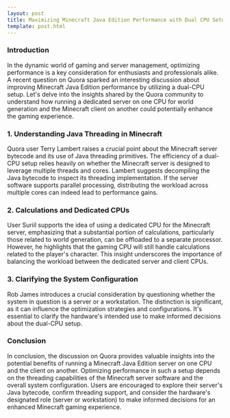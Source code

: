 ```yaml
---
layout: post
title: Maximizing Minecraft Java Edition Performance with Dual CPU Setup
template: post.html
---
```


### Introduction
In the dynamic world of gaming and server management, optimizing performance is a key consideration for enthusiasts and professionals alike. A recent question on Quora sparked an interesting discussion about improving Minecraft Java Edition performance by utilizing a dual-CPU setup. Let's delve into the insights shared by the Quora community to understand how running a dedicated server on one CPU for world generation and the Minecraft client on another could potentially enhance the gaming experience.

### 1. Understanding Java Threading in Minecraft
Quora user Terry Lambert raises a crucial point about the Minecraft server bytecode and its use of Java threading primitives. The efficiency of a dual-CPU setup relies heavily on whether the Minecraft server is designed to leverage multiple threads and cores. Lambert suggests decompiling the Java bytecode to inspect its threading implementation. If the server software supports parallel processing, distributing the workload across multiple cores can indeed lead to performance gains.

### 2. Calculations and Dedicated CPUs
User Suriil supports the idea of using a dedicated CPU for the Minecraft server, emphasizing that a substantial portion of calculations, particularly those related to world generation, can be offloaded to a separate processor. However, he highlights that the gaming CPU will still handle calculations related to the player's character. This insight underscores the importance of balancing the workload between the dedicated server and client CPUs.

### 3. Clarifying the System Configuration
Rob James introduces a crucial consideration by questioning whether the system in question is a server or a workstation. The distinction is significant, as it can influence the optimization strategies and configurations. It's essential to clarify the hardware's intended use to make informed decisions about the dual-CPU setup.

### Conclusion
In conclusion, the discussion on Quora provides valuable insights into the potential benefits of running a Minecraft Java Edition server on one CPU and the client on another. Optimizing performance in such a setup depends on the threading capabilities of the Minecraft server software and the overall system configuration. Users are encouraged to explore their server's Java bytecode, confirm threading support, and consider the hardware's designated role (server or workstation) to make informed decisions for an enhanced Minecraft gaming experience.